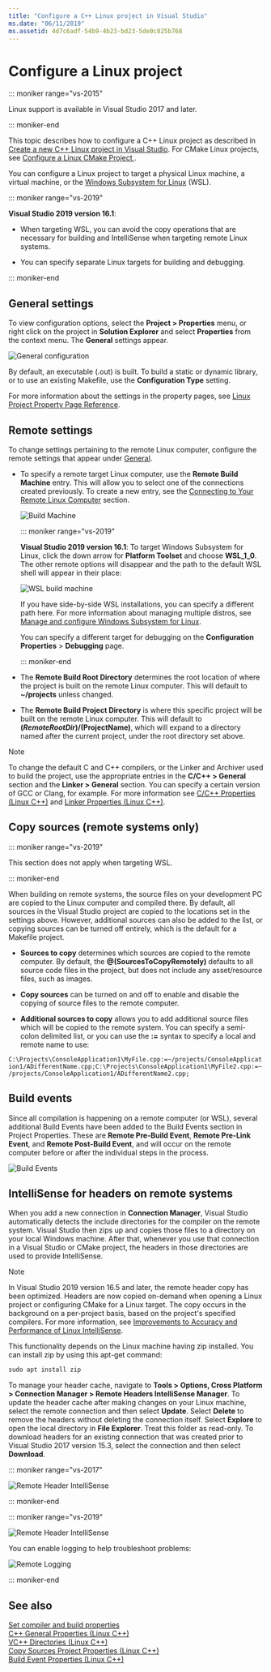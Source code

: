 ```yaml
---
title: "Configure a C++ Linux project in Visual Studio"
ms.date: "06/11/2019"
ms.assetid: 4d7c6adf-54b9-4b23-bd23-5de0c825b768
---
```

# Configure a Linux project

::: moniker range="vs-2015"

Linux support is available in Visual Studio 2017 and later.

::: moniker-end

This topic describes how to configure a C++ Linux project as described in [Create a new C++ Linux project in Visual Studio](create-a-new-linux-project.md). For CMake Linux projects, see [Configure a Linux CMake Project ](cmake-linux-project.md).

You can configure a Linux project to target a physical Linux machine, a virtual machine, or the [Windows Subsystem for Linux](/windows/wsl/about) (WSL).

::: moniker range="vs-2019"

**Visual Studio 2019 version 16.1**:

- When targeting WSL, you can avoid the copy operations that are necessary for building and IntelliSense when targeting remote Linux systems.

- You can specify separate Linux targets for building and debugging.

::: moniker-end

## General settings

To view configuration options, select the **Project > Properties** menu, or right click on the project in **Solution Explorer** and select **Properties** from the context menu. The **General** settings appear.

![General configuration](media/settings_general.png)

By default, an executable (.out) is built. To build a static or dynamic library, or to use an existing Makefile, use the **Configuration Type** setting.

For more information about the settings in the property pages, see [Linux Project Property Page Reference](prop-pages-linux.md).

## Remote settings

To change settings pertaining to the remote Linux computer, configure the remote settings that appear under [General](prop-pages/general-linux.md).

- To specify a remote target Linux computer, use the **Remote Build Machine** entry. This will allow you to select one of the connections created previously. To create a new entry, see the [Connecting to Your Remote Linux Computer](connect-to-your-remote-linux-computer.md) section.

   ![Build Machine](media/remote-build-machine-vs2019.png)

   ::: moniker range="vs-2019"

   **Visual Studio 2019 version 16.1**: To target Windows Subsystem for Linux, click the down arrow for **Platform Toolset** and choose **WSL_1_0**. The other remote options will disappear and the path to the default WSL shell will appear in their place:

   ![WSL build machine](media/wsl-remote-vs2019.png)

   If you have side-by-side WSL installations, you can specify a different path here. For more information about managing multiple distros, see [Manage and configure Windows Subsystem for Linux](/windows/wsl/wsl-config#set-a-default-distribution).

   You can specify a different target for debugging on the **Configuration Properties** > **Debugging** page.

   ::: moniker-end

- The **Remote Build Root Directory** determines the root location of where the project is built on the remote Linux computer. This will default to **~/projects** unless changed.

- The **Remote Build Project Directory** is where this specific project will be built on the remote Linux computer. This will default to **$(RemoteRootDir)/$(ProjectName)**, which will expand to a directory named after the current project, under the root directory set above.

> [!NOTE]
> To change the default C and C++ compilers, or the Linker and Archiver used to build the project, use the appropriate entries in the **C/C++ > General** section and the **Linker > General** section. You can specify a certain version of GCC or Clang, for example. For more information see [C/C++ Properties (Linux C++)](prop-pages/c-cpp-linux.md) and [Linker Properties (Linux C++)](prop-pages/linker-linux.md).

## Copy sources (remote systems only)

::: moniker range="vs-2019"

This section does not apply when targeting WSL.

::: moniker-end

When building on remote systems, the source files on your development PC are copied to the Linux computer and compiled there. By default, all sources in the Visual Studio project are copied to the locations set in the settings above. However, additional sources can also be added to the list, or copying sources can be turned off entirely, which is the default for a Makefile project.

- **Sources to copy** determines which sources are copied to the remote computer. By default, the **\@(SourcesToCopyRemotely)** defaults to all source code files in the project, but does not include any asset/resource files, such as images.

- **Copy sources** can be turned on and off to enable and disable the copying of source files to the remote computer.

- **Additional sources to copy** allows you to add additional source files which will be copied to the remote system. You can specify a semi-colon delimited list, or you can use the **:=** syntax to specify a local and remote name to use:

`C:\Projects\ConsoleApplication1\MyFile.cpp:=~/projects/ConsoleApplication1/ADifferentName.cpp;C:\Projects\ConsoleApplication1\MyFile2.cpp:=~/projects/ConsoleApplication1/ADifferentName2.cpp;`

## Build events

Since all compilation is happening on a remote computer (or WSL), several additional Build Events have been added to the Build Events section in Project Properties. These are **Remote Pre-Build Event**, **Remote Pre-Link Event**, and **Remote Post-Build Event**, and will occur on the remote computer before or after the individual steps in the process.

![Build Events](media/settings_buildevents.png)

## <a name="remote_intellisense"></a> IntelliSense for headers on remote systems

When you add a new connection in **Connection Manager**, Visual Studio automatically detects the include directories for the compiler on the remote system. Visual Studio then zips up and copies those files to a directory on your local Windows machine. After that, whenever you use that connection in a Visual Studio or CMake project, the headers in those directories are used to provide IntelliSense.

> [!NOTE]
> In Visual Studio 2019 version 16.5 and later, the remote header copy has been optimized. Headers are now copied on-demand when opening a Linux project or configuring CMake for a Linux target. The copy occurs in the background on a per-project basis, based on the project's specified compilers. For more information, see [Improvements to Accuracy and Performance of Linux IntelliSense](https://devblogs.microsoft.com/cppblog/improvements-to-accuracy-and-performance-of-linux-intellisense/).

This functionality depends on the Linux machine having zip installed. You can install zip by using this apt-get command:

```cmd
sudo apt install zip
```

To manage your header cache, navigate to **Tools > Options, Cross Platform > Connection Manager > Remote Headers IntelliSense Manager**. To update the header cache after making changes on your Linux machine, select the remote connection and then select **Update**. Select **Delete** to remove the headers without deleting the connection itself. Select **Explore** to open the local directory in **File Explorer**. Treat this folder as read-only. To download headers for an existing connection that was created prior to Visual Studio 2017 version 15.3, select the connection and then select **Download**.

::: moniker range="vs-2017"

![Remote Header IntelliSense](media/remote-header-intellisense.png)

::: moniker-end

::: moniker range="vs-2019"

![Remote Header IntelliSense](media/connection-manager-vs2019.png)

You can enable logging to help troubleshoot problems:

![Remote Logging](media/remote-logging-vs2019.png)

::: moniker-end

## See also

[Set compiler and build properties](../build/working-with-project-properties.md)<br/>
[C++ General Properties (Linux C++)](../linux/prop-pages/general-linux.md)<br/>
[VC++ Directories (Linux C++)](../linux/prop-pages/directories-linux.md)<br/>
[Copy Sources Project Properties (Linux C++)](../linux/prop-pages/copy-sources-project.md)<br/>
[Build Event Properties (Linux C++)](../linux/prop-pages/build-events-linux.md)
